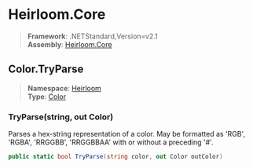 # Heirloom.Core

> **Framework**: .NETStandard,Version=v2.1  
> **Assembly**: [Heirloom.Core][0]  

## Color.TryParse

> **Namespace**: [Heirloom][0]  
> **Type**: [Color][1]  

### TryParse(string, out Color)

Parses a hex-string representation of a color. May be formatted as 'RGB', 'RGBA', 'RRGGBB', 'RRGGBBAA' with or without a preceding '#'.

```cs
public static bool TryParse(string color, out Color outColor)
```

[0]: ../../../Heirloom.Core.md
[1]: ../Color.md
